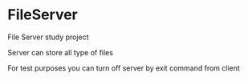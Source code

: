# FileServer
File Server study project

Server can store all type of files

For test purposes you can turn off server by exit command from client
